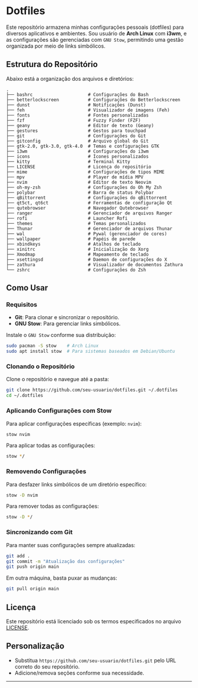 # Dotfiles

Este repositório armazena minhas configurações pessoais (dotfiles) para diversos aplicativos e ambientes. Sou usuário de **Arch Linux** com **i3wm**, e as configurações são gerenciadas com `GNU Stow`, permitindo uma gestão organizada por meio de links simbólicos.

## Estrutura do Repositório

Abaixo está a organização dos arquivos e diretórios:

```
.
├── bashrc                     # Configurações do Bash
├── betterlockscreen           # Configurações do Betterlockscreen
├── dunst                      # Notificações (Dunst)
├── feh                        # Visualizador de imagens (Feh)
├── fonts                      # Fontes personalizadas
├── fzf                        # Fuzzy Finder (FZF)
├── geany                      # Editor de texto (Geany)
├── gestures                   # Gestos para touchpad
├── git                        # Configurações do Git
├── gitconfig                  # Arquivo global do Git
├── gtk-2.0, gtk-3.0, gtk-4.0  # Temas e configurações GTK
├── i3wm                       # Configurações do i3wm
├── icons                      # Ícones personalizados
├── kitty                      # Terminal Kitty
├── LICENSE                    # Licença do repositório
├── mime                       # Configurações de tipos MIME
├── mpv                        # Player de mídia MPV
├── nvim                       # Editor de texto Neovim
├── oh-my-zsh                  # Configurações do Oh My Zsh
├── polybar                    # Barra de status Polybar
├── qBittorrent                # Configurações do qBittorrent
├── qt5ct, qt6ct               # Ferramentas de configuração Qt
├── qutebrowser                # Navegador Qutebrowser
├── ranger                     # Gerenciador de arquivos Ranger
├── rofi                       # Launcher Rofi
├── themes                     # Temas personalizados
├── Thunar                     # Gerenciador de arquivos Thunar
├── wal                        # Pywal (gerenciador de cores)
├── wallpaper                  # Papéis de parede
├── xbindkeys                  # Atalhos de teclado
├── xinitrc                    # Inicialização do Xorg
├── Xmodmap                    # Mapeamento de teclado
├── xsettingsd                 # Daemon de configurações do X
├── zathura                    # Visualizador de documentos Zathura
└── zshrc                      # Configurações do Zsh
```

## Como Usar

### Requisitos

- **Git**: Para clonar e sincronizar o repositório.
- **GNU Stow**: Para gerenciar links simbólicos.

Instale o `GNU Stow` conforme sua distribuição:

```bash
sudo pacman -S stow    # Arch Linux
sudo apt install stow  # Para sistemas baseados em Debian/Ubuntu
```

### Clonando o Repositório

Clone o repositório e navegue até a pasta:

```bash
git clone https://github.com/seu-usuario/dotfiles.git ~/.dotfiles
cd ~/.dotfiles
```

### Aplicando Configurações com Stow

Para aplicar configurações específicas (exemplo: `nvim`):

```bash
stow nvim
```

Para aplicar todas as configurações:

```bash
stow */
```

### Removendo Configurações

Para desfazer links simbólicos de um diretório específico:

```bash
stow -D nvim
```

Para remover todas as configurações:

```bash
stow -D */
```

### Sincronizando com Git

Para manter suas configurações sempre atualizadas:

```bash
git add .
git commit -m "Atualização das configurações"
git push origin main
```

Em outra máquina, basta puxar as mudanças:

```bash
git pull origin main
```

## Licença

Este repositório está licenciado sob os termos especificados no arquivo [LICENSE](https://github.com/SSMassociados/MyDotFiles/blob/main/LICENSE).

## Personalização

- Substitua `https://github.com/seu-usuario/dotfiles.git` pelo URL correto do seu repositório.
- Adicione/remova seções conforme sua necessidade.

---

